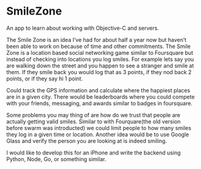 SmileZone
=========
An app to learn about working with Objective-C and servers.

The Smile Zone is an idea I’ve had for about half a year now but haven’t been able to work on because of time and other commitments.  The Smile Zone is a location based social networking game similar to Foursquare but instead of checking into locations you log smiles.  For example lets say you are walking down the street and you happen to see a stranger and smile at them.  If they smile back you would log that as 3 points, if they nod back 2 points, or if they say hi 1 point. 

 Could track the GPS information and calculate where the happiest places are in a given city.  There would be leaderboards where you could compete with your friends, messaging, and awards similar to badges in foursquare.

Some problems you may thing of are how do we trust that people are actually getting valid smiles.  Similar to with Fourquare(the old version before swarm was introducted) we could limit people to how many smiles they log in a given time or location.  Another idea would be to use Google Glass and verify the person you are looking at is indeed smiling.

I would like to develop this for an iPhone and write the backend using Python, Node, Go, or something similar.





